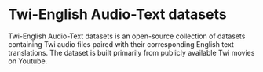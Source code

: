 # Twi-English Audio-Text datasets
Twi-English Audio-Text datasets is an open-source collection of datasets containing Twi audio files paired with their corresponding English text translations. The dataset is built primarily from publicly available Twi movies on Youtube.
